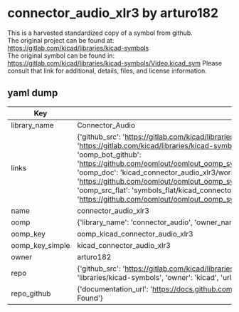 # connector_audio_xlr3 by arturo182  
This is a harvested standardized copy of a symbol from github.  
The original project can be found at:  
https://gitlab.com/kicad/libraries/kicad-symbols  
The original symbol can be found in:
https://gitlab.com/kicad/libraries/kicad-symbols/Video.kicad_sym
Please consult that link for additional, details, files, and license information.  
## yaml dump  
| Key | Value |  
| --- | --- |  
| library_name | Connector_Audio |  
| links | {'github_src': 'https://gitlab.com/kicad/libraries/kicad-symbols/Video.kicad_sym', 'github_src_repo': 'https://gitlab.com/kicad/libraries/kicad-symbols', 'oomp_bot': 'kicad_connector_audio_xlr3/working', 'oomp_bot_github': 'https://github.com/oomlout/oomlout_oomp_symbol_bot/tree/main/kicad_connector_audio_xlr3/working', 'oomp_doc': 'kicad_connector_audio_xlr3/working', 'oomp_doc_github': 'https://github.com/oomlout/oomlout_oomp_symbol_doc/tree/main/kicad_connector_audio_xlr3/working', 'oomp_src_flat': 'symbols_flat/kicad_connector_audio_xlr3/working', 'oomp_src_flat_github': 'https://github.com/oomlout/oomlout_oomp_symbol_src/tree/main/kicad_connector_audio_xlr3/working'} |  
| name | connector_audio_xlr3 |  
| oomp | {'library_name': 'connector_audio', 'owner_name': 'kicad', 'symbol_name': 'connector_audio_xlr3'} |  
| oomp_key | oomp_kicad_connector_audio_xlr3 |  
| oomp_key_simple | kicad_connector_audio_xlr3 |  
| owner | arturo182 |  
| repo | {'github_src': 'https://gitlab.com/kicad/libraries/kicad-symbols/Video.kicad_sym', 'name': 'libraries/kicad-symbols', 'owner': 'kicad', 'url': 'https://gitlab.com/kicad/libraries/kicad-symbols'} |  
| repo_github | {'documentation_url': 'https://docs.github.com/rest/repos/repos#get-a-repository', 'message': 'Not Found'} |  

